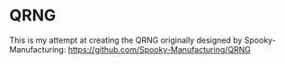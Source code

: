 # QRNG
This is my attempt at creating the QRNG originally designed by Spooky-Manufacturing: https://github.com/Spooky-Manufacturing/QRNG
